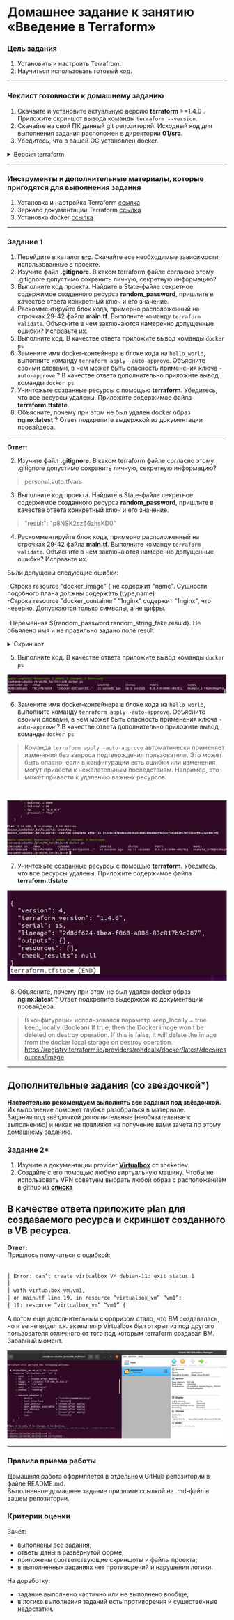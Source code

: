 # Домашнее задание к занятию «Введение в Terraform»

### Цель задания

1. Установить и настроить Terrafrom.
2. Научиться использовать готовый код.

------

### Чеклист готовности к домашнему заданию

1. Скачайте и установите актуальную версию **terraform** >=1.4.0 . Приложите скриншот вывода команды ```terraform --version```.
2. Скачайте на свой ПК данный git репозиторий. Исходный код для выполнения задания расположен в директории **01/src**.
3. Убедитесь, что в вашей ОС установлен docker.

<details> <summary>Версия terraform</summary>

<p align="center">
<img src="./screenshot/terraform_v.png">
</p>
</details>


------

### Инструменты и дополнительные материалы, которые пригодятся для выполнения задания

1. Установка и настройка Terraform  [ссылка](https://cloud.yandex.ru/docs/tutorials/infrastructure-management/terraform-quickstart#from-yc-mirror)
2. Зеркало документации Terraform  [ссылка](https://registry.tfpla.net/browse/providers) 
3. Установка docker [ссылка](https://docs.docker.com/engine/install/ubuntu/) 
------

### Задание 1

1. Перейдите в каталог [**src**](https://github.com/netology-code/ter-homeworks/tree/main/01/src). Скачайте все необходимые зависимости, использованные в проекте. 
2. Изучите файл **.gitignore**. В каком terraform файле согласно этому .gitignore допустимо сохранить личную, секретную информацию?
3. Выполните код проекта. Найдите  в State-файле секретное содержимое созданного ресурса **random_password**, пришлите в качестве ответа конкретный ключ и его значение.
4. Раскомментируйте блок кода, примерно расположенный на строчках 29-42 файла **main.tf**.
Выполните команду ```terraform validate```. Объясните в чем заключаются намеренно допущенные ошибки? Исправьте их.
5. Выполните код. В качестве ответа приложите вывод команды ```docker ps```
6. Замените имя docker-контейнера в блоке кода на ```hello_world```, выполните команду ```terraform apply -auto-approve```.
Объясните своими словами, в чем может быть опасность применения ключа  ```-auto-approve``` ? В качестве ответа дополнительно приложите вывод команды ```docker ps```
7. Уничтожьте созданные ресурсы с помощью **terraform**. Убедитесь, что все ресурсы удалены. Приложите содержимое файла **terraform.tfstate**. 
8. Объясните, почему при этом не был удален docker образ **nginx:latest** ? Ответ подкрепите выдержкой из документации провайдера.

---

**Ответ:**<br>

2. Изучите файл **.gitignore**. В каком terraform файле согласно этому .gitignore допустимо сохранить личную, секретную информацию?

> personal.auto.tfvars

3. Выполните код проекта. Найдите  в State-файле секретное содержимое созданного ресурса **random_password**, пришлите в качестве ответа конкретный ключ и его значение.

>"result": "p8NSK2sz66zhsKD0"

4. Раскомментируйте блок кода, примерно расположенный на строчках 29-42 файла **main.tf**.
Выполните команду ```terraform validate```. Объясните в чем заключаются намеренно допущенные ошибки? Исправьте их.

Были допущены следующие ошибки:

-Строка resource "docker_image" { не содержит "name". Сущности подобного плана должны содержать (type,name)<br>
-Строка resource "docker_container" "1nginx"  содержит "1nginx", что неверно. Допускаются только символы, а не цифры.<br>  
-Переменная ${random_password.random_string_fake.resuld}. Не объялено имя и не правильно задано поле result<br>

<details> <summary>Скриншот</summary>

<p align="center"> 
<img src="./screenshot/1_4maintf code.png">
</p>
</details>

5. Выполните код. В качестве ответа приложите вывод команды ```docker ps```

<p align="center">
  <img src="./screenshot/1_5docker_ps.png">
</p>

6. Замените имя docker-контейнера в блоке кода на ```hello_world```, выполните команду ```terraform apply -auto-approve```.
Объясните своими словами, в чем может быть опасность применения ключа  ```-auto-approve``` ? В качестве ответа дополнительно приложите вывод команды ```docker ps```

>Команда `terraform apply -auto-approve` автоматически применяет изменения без запроса подтверждения пользователя. Это может быть опасно, если в конфигурации есть ошибки или изменения могут привести к нежелательным последствиям. Например, это может привести к удалению важных ресурсов
<br>
<p align="center">
  <img src="./screenshot/1_6docker_hellow_workd.png">
</p>

7. Уничтожьте созданные ресурсы с помощью **terraform**. Убедитесь, что все ресурсы удалены. Приложите содержимое файла **terraform.tfstate**

<p align="center">
  <img src="./screenshot/1_7tfstate.png">
</p>

8. Объясните, почему при этом не был удален docker образ **nginx:latest** ? Ответ подкрепите выдержкой из документации провайдера.

>В конфигурации использовался параметр keep_locally = true
>keep_locally (Boolean) If true, then the Docker image won't be deleted on destroy operation. If this is false, it will delete the image from the docker local storage on destroy operation.
>https://registry.terraform.io/providers/rohdealx/docker/latest/docs/resources/image


------

## Дополнительные задания (со звездочкой*)

**Настоятельно рекомендуем выполнять все задания под звёздочкой.**   Их выполнение поможет глубже разобраться в материале.   
Задания под звёздочкой дополнительные (необязательные к выполнению) и никак не повлияют на получение вами зачета по этому домашнему заданию. 

### Задание 2*

1. Изучите в документации provider [**Virtualbox**](https://registry.tfpla.net/providers/shekeriev/virtualbox/latest/docs/overview/index) от 
shekeriev.
2. Создайте с его помощью любую виртуальную машину. Чтобы не использовать VPN советуем выбрать любой образ с расположением в github из [**списка**](https://www.vagrantbox.es/)

В качестве ответа приложите plan для создаваемого ресурса и скриншот созданного в VB ресурса. 
---
**Ответ:**<br>
Пришлось помучаться с ошибкой:
```bash

│ Error: can’t create virtualbox VM debian-11: exit status 1
│
│ with virtualbox_vm.vm1,
│ on main.tf line 19, in resource “virtualbox_vm” “vm1”:
│ 19: resource “virtualbox_vm” “vm1” {

``` 
А потом еще дополнительным сюрпризом стало, что ВМ создавалась, но я ее не видел т.к. экземпляр Virtualbox был открыт из под
другого пользователя отличного от того под которым terraform создавал ВМ. Забавный момент.

<p align="center">
  <img src="./screenshot/2vm_tf.png">
</p>



------

### Правила приема работы

Домашняя работа оформляется в отдельном GitHub репозитории в файле README.md.   
Выполненное домашнее задание пришлите ссылкой на .md-файл в вашем репозитории.

### Критерии оценки

Зачёт:

* выполнены все задания;
* ответы даны в развёрнутой форме;
* приложены соответствующие скриншоты и файлы проекта;
* в выполненных заданиях нет противоречий и нарушения логики.

На доработку:

* задание выполнено частично или не выполнено вообще;
* в логике выполнения заданий есть противоречия и существенные недостатки. 

